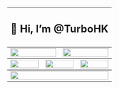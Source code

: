 
<table align="center">
  <td colspan="6">
    <h2><p align="center">👋 Hi, I’m @TurboHK</p></h2>
  </td>
<tbody>
  <tr>
    <td colspan="3"><a href="https://github.com/anuraghazra/github-readme-stats">
      <picture>
        <source media="(prefers-color-scheme: dark)" srcset="https://github-readme-stats-mirror.vercel.app/api?username=TurboHK&show_icons=true&theme=dark&hide_border=true&bg_color=00000000&number_format=long">
        <img height="100%" src="https://github-readme-stats-mirror.vercel.app/api?username=TurboHK&show_icons=true&hide_border=true&bg_color=00000000&number_format=long" />
      </picture>
    </a></td>
    <td colspan="3"><a href="https://github.com/denvercoder1/github-readme-streak-stats">
      <picture>
        <source media="(prefers-color-scheme: dark)" srcset="https://github-readme-streak-stats-mirror.vercel.app/?user=TurboHK&mode=weekly&theme=dark&hide_border=true&background=00000000">
        <img height="100%" src="https://github-readme-streak-stats-mirror.vercel.app/?user=TurboHK&mode=weekly&hide_border=true&background=00000000" />
      </picture>
    </a></td>
  </tr>
</tbody><tbody>
  <tr>
    <td colspan="2"><a href="https://github.com/vn7n24fzkq/github-profile-summary-cards">
      <picture>
        <source media="(prefers-color-scheme: dark)" srcset="http://github-profile-summary-cards-mirror.vercel.app/api/cards/repos-per-language?username=TurboHK&theme=nord_dark&border_color=0000&bg_color=0000">
        <img height="100%" src="http://github-profile-summary-cards-mirror.vercel.app/api/cards/repos-per-language?username=TurboHK&theme=nord_bright&border_color=0000&bg_color=0000" />
      </picture>
    </a></td>
    <td colspan="2"><a href="https://github.com/vn7n24fzkq/github-profile-summary-cards">
      <picture>
        <source media="(prefers-color-scheme: dark)" srcset="http://github-profile-summary-cards-mirror.vercel.app/api/cards/most-commit-language?username=TurboHK&theme=nord_dark&border_color=0000&bg_color=0000">
        <img height="100%" src="http://github-profile-summary-cards-mirror.vercel.app/api/cards/most-commit-language?username=TurboHK&theme=nord_bright&border_color=0000&bg_color=0000" />
      </picture>
    </a></td>
    <td colspan="2"><a href="https://github.com/vn7n24fzkq/github-profile-summary-cards">
      <picture>
        <source media="(prefers-color-scheme: dark)" srcset="http://github-profile-summary-cards-mirror.vercel.app/api/cards/productive-time?username=TurboHK&utcOffset=8&theme=nord_dark&border_color=0000&bg_color=0000">
        <img height="100%" src="http://github-profile-summary-cards-mirror.vercel.app/api/cards/productive-time?username=TurboHK&utcOffset=8&theme=nord_bright&border_color=0000&bg_color=0000" />
      </picture>
    </a></td>
  </tr>
</tbody><tbody>
  <tr>
    <td colspan="6"><a href="https://github.com/ryo-ma/github-profile-trophy">
      <picture>
        <source media="(prefers-color-scheme: dark)" srcset="https://github-profile-trophy.vercel.app/?username=TurboHK&theme=darkhub&no-bg=true&no-frame=true&row=1&column=6&margin-w=15">
        <img width="100%" src="https://github-profile-trophy.vercel.app/?username=TurboHK&no-bg=true&no-frame=true&row=1&column=6&margin-w=15" />
      </picture>
    </a></td>
  </tr>
</tbody></table>

<!---
- 👋 Hi, I’m @TurboHK

[![trophy](https://github-profile-trophy.vercel.app/?username=TurboHK)](https://github.com/ryo-ma/github-profile-trophy)

[![TurboHK's github stats](https://github-readme-stats.vercel.app/api?username=TurboHK&show_icons=true&hide_title=false&count_private=true&include_all_commits&theme=chartreuse-dark)](https://github.com/TurboHK/TurboHK)<a href="https://git.io/streak-stats"><img src="https://github-readme-streak-stats.herokuapp.com?user=TurboHK&theme=dark&date_format=j%20M%5B%20Y%5D" alt="GitHub Streak" style="max-width: 100%;"></a>  

[![Top Langs](https://github-readme-stats.vercel.app/api/top-langs/?username=TurboHK&layout=compact&theme=dark)](https://github.com/TurboHK/TurboHK)

<a href="https://www.buymeacoffee.com/turbohk"> <img align="left" src="https://www.codehim.com/wp-content/uploads/2022/09/bmc-button.png" height="50" width="210" alt="turbohk" /></a>


TurboHK/TurboHK is a ✨ special ✨ repository because its `README.md` (this file) appears on your GitHub profile.
You can click the Preview link to take a look at your changes.
--->
